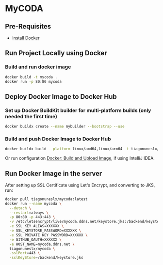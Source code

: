 # MyCODA

## Pre-Requisites

- [Install Docker](https://docs.docker.com/engine/install/)

## Run Project Locally using Docker

### Build and run docker image

```sh
docker build -t mycoda .
docker run -p 80:80 mycoda
```

## Deploy Docker Image to Docker Hub

### Set up Docker BuildKit builder for multi-platform builds (only needed the first time)

```sh
docker buildx create --name mybuilder --bootstrap --use
```

### Build and push Docker Image to Docker Hub

```sh
docker buildx build --platform linux/amd64,linux/arm64 -t tiagonuneslx/mycoda:latest --push .
```

Or run configuration [Docker: Build and Upload Image](.run/Docker_%20Build%20and%20Upload%20Image.run.xml), if using IntelliJ IDEA.

## Run Docker Image in the server

After setting up SSL Certificate using Let's Encrypt, and converting to JKS, run:

```sh
docker pull tiagonuneslx/mycoda:latest
docker run --name mycoda \
  --detach \
  --restart=always \
  -p 80:80 -p 443:443 \
  -v /etc/letsencrypt/live/mycoda.ddns.net/keystore.jks:/backend/keystore.jks \
  -e SSL_KEY_ALIAS=XXXXXX \
  -e SSL_KEYSTORE_PASSWORD=XXXXXX \
  -e SSL_PRIVATE_KEY_PASSWORD=XXXXXX \
  -e GITHUB_OAUTH=XXXXXX \
  -e HOST_NAME=mycoda.ddns.net \
  tiagonuneslx/mycoda \
  -sslPort=443 \
  -sslKeyStore=/backend/keystore.jks
```